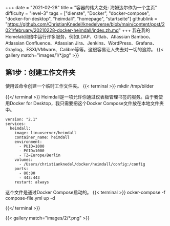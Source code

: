 +++
date = "2021-02-28"
title = "容器的伟大之处: 海姆达尔作为一个主页"
difficulty = "level-3"
tags = ["dienste", "Docker", "docker-compose", "docker-for-desktop", "heimdall", "homepage", "startseite"]
githublink = "https://github.com/ChristianKnedel/knedelverse/blob/main/content/post/2021/february/20210228-docker-heimdall/index.zh.md"
+++
我在我的Homelab网络中运行许多服务，例如LDAP、Gitlab、Atlassian Bamboo、Atlassian Confluence、Atlassian Jira、Jenkins、WordPress、Grafana、Graylog、ESXI/VMware、Calibre等等。这很容易让人失去对一切的追踪。
{{< gallery match="images/1/*.jpg" >}}

## 第1步：创建工作文件夹
使用该命令创建一个临时工作文件夹。
{{< terminal >}}
mkdir /tmp/bilder

{{</ terminal >}}
Heimdall是一项允许你通过仪表板管理书签的服务。由于我使用Docker for Desktop，我只需要把这个Docker Compose文件放在本地文件夹中。
```
version: "2.1"
services:
  heimdall:
    image: linuxserver/heimdall
    container_name: heimdall
    environment:
      - PUID=1000
      - PGID=1000
      - TZ=Europe/Berlin
    volumes:
      - /Users/christianknedel/docker/heimdall/config:/config
    ports:
      - 80:80
      - 443:443
    restart: always

```
这个文件是通过Docker Compose启动的。
{{< terminal >}}
ocker-compose -f compose-file.yml up -d

{{</ terminal >}}

{{< gallery match="images/2/*.png" >}}
